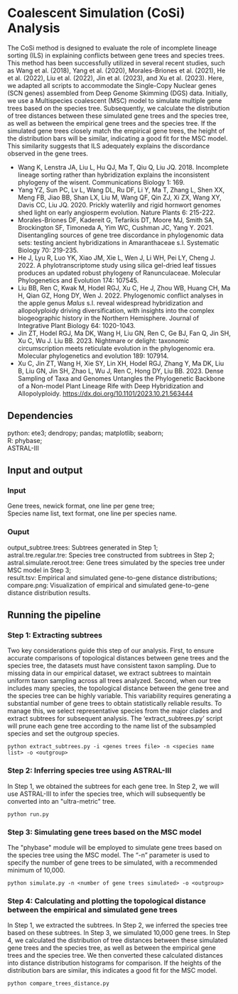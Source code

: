 # Coalescent Simulation (CoSi) Analysis
The CoSi method is designed to evaluate the role of incomplete lineage sorting (ILS) in explaining conflicts between gene trees and species trees. This method has been successfully utilized in several recent studies, such as Wang et al. (2018), Yang et al. (2020), Morales-Briones et al. (2021), He et al. (2022), Liu et al. (2022), Jin et al. (2023), and Xu et al. (2023). Here, we adapted all scripts to accommodate the Single-Copy Nuclear genes (SCN genes) assembled from Deep Genome Skimming (DGS) data. 
Initially, we use a Multispecies coalescent (MSC) model to simulate multiple gene trees based on the species tree. Subsequently, we calculate the distribution of tree distances between these simulated gene trees and the species tree, as well as between the empirical gene trees and the species tree. If the simulated gene trees closely match the empirical gene trees, the height of the distribution bars will be similar, indicating a good fit for the MSC model. This similarity suggests that ILS adequately explains the discordance observed in the gene trees.
* Wang K, Lenstra JA, Liu L, Hu QJ, Ma T, Qiu Q, Liu JQ. 2018. Incomplete lineage sorting rather than hybridization explains the inconsistent phylogeny of the wisent. Communications Biology 1: 169.
* Yang YZ, Sun PC, Lv L, Wang DL, Ru DF, Li Y, Ma T, Zhang L, Shen XX, Meng FB, Jiao BB, Shan LX, Liu M, Wang QF, Qin ZJ, Xi ZX, Wang XY, Davis CC, Liu JQ. 2020. Prickly waterlily and rigid hornwort genomes shed light on early angiosperm evolution. Nature Plants 6: 215-222.
* Morales-Briones DF, Kadereit G, Tefarikis DT, Moore MJ, Smith SA, Brockington SF, Timoneda A, Yim WC, Cushman JC, Yang Y. 2021. Disentangling sources of gene tree discordance in phylogenomic data sets: testing ancient hybridizations in Amaranthaceae s.l. Systematic Biology 70: 219-235.
* He J, Lyu R, Luo YK, Xiao JM, Xie L, Wen J, Li WH, Pei LY, Cheng J. 2022. A phylotranscriptome study using silica gel-dried leaf tissues produces an updated robust phylogeny of Ranunculaceae. Molecular Phylogenetics and Evolution 174: 107545.
* Liu BB, Ren C, Kwak M, Hodel RGJ, Xu C, He J, Zhou WB, Huang CH, Ma H, Qian GZ, Hong DY, Wen J. 2022. Phylogenomic conflict analyses in the apple genus *Malus* s.l. reveal widespread hybridization and allopolyploidy driving diversification, with insights into the complex biogeographic history in the Northern Hemisphere. Journal of Integrative Plant Biology 64: 1020-1043.
* Jin ZT, Hodel RGJ, Ma DK, Wang H, Liu GN, Ren C, Ge BJ, Fan Q, Jin SH, Xu C, Wu J. Liu BB. 2023. Nightmare or delight: taxonomic circumscription meets reticulate evolution in the phylogenomic era. Molecular phylogenetics and evolution 189: 107914.
* Xu C, Jin ZT, Wang H, Xie SY, Lin XH, Hodel RGJ, Zhang Y, Ma DK, Liu B, Liu GN, Jin SH, Zhao L, Wu J, Ren C, Hong DY, Liu BB. 2023. Dense Sampling of Taxa and Genomes Untangles the Phylogenetic Backbone of a Non-model Plant Lineage Rife with Deep Hybridization and Allopolyploidy. https://dx.doi.org/10.1101/2023.10.21.563444


## Dependencies
python: ete3; dendropy; pandas; matplotlib; seaborn;  
R: phybase;  
ASTRAL-III
## Input and output
### Input
Gene trees, newick format, one line per gene tree;  
Species name list, text format, one line per species name.
### Ouput
output_subtree.trees: Subtrees generated in Step 1;  
astral.tre.regular.tre: Species tree constructed from subtrees in Step 2;  
astral.simulate.reroot.tree: Gene trees simulated by the species tree under MSC model in Step 3;  
result.tsv: Empirical and simulated gene-to-gene distance distributions;  
compare.png: Visualization of empirical and simulated gene-to-gene distance distribution results.
## Running the pipeline
### Step 1: Extracting subtrees
Two key considerations guide this step of our analysis. First, to ensure accurate comparisons of topological distances between gene trees and the species tree, the datasets must have consistent taxon sampling. Due to missing data in our empirical dataset, we extract subtrees to maintain uniform taxon sampling across all trees analyzed. Second, when our tree includes many species, the topological distance between the gene tree and the species tree can be highly variable. This variability requires generating a substantial number of gene trees to obtain statistically reliable results. To manage this, we select representative species from the major clades and extract subtrees for subsequent analysis.
The ‘extract_subtrees.py’ script will prune each gene tree according to the name list of the subsampled species and set the outgroup species.
```
python extract_subtrees.py -i <genes trees file> -n <species name list> -o <outgroup>
```
### Step 2: Inferring species tree using ASTRAL-III
In Step 1, we obtained the subtrees for each gene tree. In Step 2, we will use ASTRAL-III to infer the species tree, which will subsequently be converted into an "ultra-metric" tree.
```
python run.py
```
### Step 3: Simulating gene trees based on the MSC model
The "phybase" module will be employed to simulate gene trees based on the species tree using the MSC model. The “-n” parameter is used to specify the number of gene trees to be simulated, with a recommended minimum of 10,000.
```
python simulate.py -n <number of gene trees simulated> -o <outgroup>
```
### Step 4: Calculating and plotting the topological distance between the empirical and simulated gene trees
In Step 1, we extracted the subtrees. In Step 2, we inferred the species tree based on these subtrees. In Step 3, we simulated 10,000 gene trees. In Step 4, we calculated the distribution of tree distances between these simulated gene trees and the species tree, as well as between the empirical gene trees and the species tree. We then converted these calculated distances into distance distribution histograms for comparison. If the heights of the distribution bars are similar, this indicates a good fit for the MSC model.
```
python compare_trees_distance.py
```
